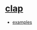 
# [clap](https://github.com/clap-rs/clap)

* [examples](https://github.com/clap-rs/clap/tree/master/examples)


